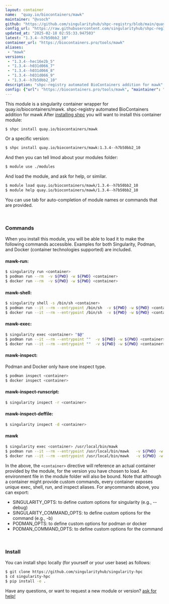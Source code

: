 ```yaml
---
layout: container
name:  "quay.io/biocontainers/mawk"
maintainer: "@vsoch"
github: "https://github.com/singularityhub/shpc-registry/blob/main/quay.io/biocontainers/mawk/container.yaml"
config_url: "https://raw.githubusercontent.com/singularityhub/shpc-registry/main/quay.io/biocontainers/mawk/container.yaml"
updated_at: "2025-02-18 02:55:33.947503"
latest: "1.3.4--h7b50bb2_10"
container_url: "https://biocontainers.pro/tools/mawk"
aliases:
 - "mawk"
versions:
 - "1.3.4--hec16e2b_5"
 - "1.3.4--h031d066_7"
 - "1.3.4--h031d066_8"
 - "1.3.4--h031d066_9"
 - "1.3.4--h7b50bb2_10"
description: "shpc-registry automated BioContainers addition for mawk"
config: {"url": "https://biocontainers.pro/tools/mawk", "maintainer": "@vsoch", "description": "shpc-registry automated BioContainers addition for mawk", "latest": {"1.3.4--h7b50bb2_10": "sha256:b504f0ee165adb5840a4b0af89794614d1d45a74c115881a0a35e6ec1c51a536"}, "tags": {"1.3.4--hec16e2b_5": "sha256:e23c6573aea6bcf47dbf05472750c4d540322874ac83de632c6c348826295566", "1.3.4--h031d066_7": "sha256:793a6f7e2f641288585b0714d097c5c6b146d5d54c72eb000de2dc7bef24a784", "1.3.4--h031d066_8": "sha256:258662fcbe35d322687ddbc66a02541b4508d3fce32d774c2684dc58e46b56e0", "1.3.4--h031d066_9": "sha256:44bf07d3221dba6cef3f997c8fe2b84fab211a98ab84f523dd17893fb14ab71c", "1.3.4--h7b50bb2_10": "sha256:b504f0ee165adb5840a4b0af89794614d1d45a74c115881a0a35e6ec1c51a536"}, "docker": "quay.io/biocontainers/mawk", "aliases": {"mawk": "/usr/local/bin/mawk"}}
---
```


This module is a singularity container wrapper for quay.io/biocontainers/mawk.
shpc-registry automated BioContainers addition for mawk
After [installing shpc](#install) you will want to install this container module:


```bash
$ shpc install quay.io/biocontainers/mawk
```

Or a specific version:

```bash
$ shpc install quay.io/biocontainers/mawk:1.3.4--h7b50bb2_10
```

And then you can tell lmod about your modules folder:

```bash
$ module use ./modules
```

And load the module, and ask for help, or similar.

```bash
$ module load quay.io/biocontainers/mawk/1.3.4--h7b50bb2_10
$ module help quay.io/biocontainers/mawk/1.3.4--h7b50bb2_10
```

You can use tab for auto-completion of module names or commands that are provided.

<br>

### Commands

When you install this module, you will be able to load it to make the following commands accessible.
Examples for both Singularity, Podman, and Docker (container technologies supported) are included.

#### mawk-run:

```bash
$ singularity run <container>
$ podman run --rm  -v ${PWD} -w ${PWD} <container>
$ docker run --rm  -v ${PWD} -w ${PWD} <container>
```

#### mawk-shell:

```bash
$ singularity shell -s /bin/sh <container>
$ podman run --it --rm --entrypoint /bin/sh  -v ${PWD} -w ${PWD} <container>
$ docker run --it --rm --entrypoint /bin/sh  -v ${PWD} -w ${PWD} <container>
```

#### mawk-exec:

```bash
$ singularity exec <container> "$@"
$ podman run --it --rm --entrypoint ""  -v ${PWD} -w ${PWD} <container> "$@"
$ docker run --it --rm --entrypoint ""  -v ${PWD} -w ${PWD} <container> "$@"
```

#### mawk-inspect:

Podman and Docker only have one inspect type.

```bash
$ podman inspect <container>
$ docker inspect <container>
```

#### mawk-inspect-runscript:

```bash
$ singularity inspect -r <container>
```

#### mawk-inspect-deffile:

```bash
$ singularity inspect -d <container>
```


#### mawk

```bash
$ singularity exec <container> /usr/local/bin/mawk
$ podman run --it --rm --entrypoint /usr/local/bin/mawk   -v ${PWD} -w ${PWD} <container> -c " $@"
$ docker run --it --rm --entrypoint /usr/local/bin/mawk   -v ${PWD} -w ${PWD} <container> -c " $@"
```



In the above, the `<container>` directive will reference an actual container provided
by the module, for the version you have chosen to load. An environment file in the
module folder will also be bound. Note that although a container
might provide custom commands, every container exposes unique exec, shell, run, and
inspect aliases. For anycommands above, you can export:

 - SINGULARITY_OPTS: to define custom options for singularity (e.g., --debug)
 - SINGULARITY_COMMAND_OPTS: to define custom options for the command (e.g., -b)
 - PODMAN_OPTS: to define custom options for podman or docker
 - PODMAN_COMMAND_OPTS: to define custom options for the command

<br>

### Install

You can install shpc locally (for yourself or your user base) as follows:

```bash
$ git clone https://github.com/singularityhub/singularity-hpc
$ cd singularity-hpc
$ pip install -e .
```

Have any questions, or want to request a new module or version? [ask for help!](https://github.com/singularityhub/singularity-hpc/issues)